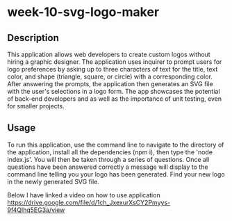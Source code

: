 # week-10-svg-logo-maker

## Description
This application allows web developers to create custom logos without hiring a graphic designer. The application uses inquirer to prompt users for logo preferences by asking up to three characters of text for the title, text color, and shape (triangle, square, or circle) with a corresponding color. After answering the prompts, the application then generates an SVG file with the user's selections in a logo form. The app showcases the potential of back-end developers and as well as the importance of unit testing, even for smaller projects. 

## Usage
To run this application, use the command line to navigate to the directory of the application, install all the dependencies (npm i), then type the  'node index.js'. You will then be taken through a series of questions. Once all questions have been answered correctly a message will display to the command line telling you your logo has been generated. Find your new logo in the newly generated SVG file.

Below I have linked a video on how to use application
https://drive.google.com/file/d/1ch_JxexurXsCY2Pmyys-9f4Qlhq5EG3a/view 